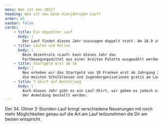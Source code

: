 ```yaml
---
menu: Was ist neu 2021?
heading: Was ist neu beim diesjährigen Lauf?
order: 01
navbar: false
cards:
    - title: Ein doppelter Lauf
      body: |
        Der Lauf findet dieses Jahr sozusagen doppelt statt. Am 18.9 in der Oltner Innenstadt und vom 11.9 bis zum 18.9 dezentral wo immer Du gerade bist.
    - title: Laufen und Rollen
      body: |
        Beim dezentrale «Lauf» kann dieses Jahr das
        Fortbewegungsmittel aus einer breiten Palette ausgewählt werden. Vom klassischen Laufen über Trottinett oder Velo bis zum E-Bike.
    - title: Startgeld erst ab 16
      body: |
        Neu erheben wir das Startgeld von 10 Franken erst ab Jahrgang 2005, so dass 
        die meisten Schulklassen und Jugendorganisationen gratis am Lauf teilnehmen können.
    - title: T-Shirt auf Bestellung
      body: |
        Auch dieses Jahr gibt es ein Lauf-Shirt, wir geben es jedoch nicht mehr gratis ab, sondern es kann bei 
        der Anmeldung bestellt werden.
---
```

Der 34. Oltner 2-Stunden-Lauf bringt verschiedene Neuerungen mit noch mehr Möglichkeiten genau auf die Art am Lauf teilzunehmen die Dir am besten entspricht.